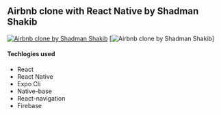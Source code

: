 ## Airbnb clone with React Native by Shadman Shakib
[![Airbnb clone by Shadman Shakib](https://img.youtube.com/vi/IsjNFnTZoRM/0.jpg)](https://youtu.be/IsjNFnTZoRM)
[![Airbnb clone by Shadman Shakib](https://img.youtube.com/vi/IsjNFnTZoRM/1.jpg)]
#### Techlogies used
- React
- React Native
- Expo Cli
- Native-base
- React-navigation
- Firebase
